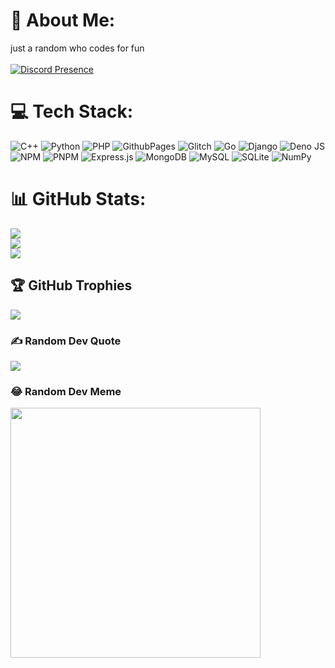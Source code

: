 # 💫 About Me:
just a random who codes for fun<br><br>[![Discord Presence](https://lanyard.cnrad.dev/api/933396935182778388)](https://discord.com/users/933396935182778388)

# 💻 Tech Stack:
![C++](https://img.shields.io/badge/c++-%2300599C.svg?style=for-the-badge&logo=c%2B%2B&logoColor=white) ![Python](https://img.shields.io/badge/python-3670A0?style=for-the-badge&logo=python&logoColor=ffdd54) ![PHP](https://img.shields.io/badge/php-%23777BB4.svg?style=for-the-badge&logo=php&logoColor=white) ![GithubPages](https://img.shields.io/badge/github%20pages-121013?style=for-the-badge&logo=github&logoColor=white) ![Glitch](https://img.shields.io/badge/glitch-%233333FF.svg?style=for-the-badge&logo=glitch&logoColor=white) ![Go](https://img.shields.io/badge/go-%2300ADD8.svg?style=for-the-badge&logo=go&logoColor=white) ![Django](https://img.shields.io/badge/django-%23092E20.svg?style=for-the-badge&logo=django&logoColor=white) ![Deno JS](https://img.shields.io/badge/deno%20js-000000?style=for-the-badge&logo=deno&logoColor=white) ![NPM](https://img.shields.io/badge/NPM-%23CB3837.svg?style=for-the-badge&logo=npm&logoColor=white) ![PNPM](https://img.shields.io/badge/pnpm-%234a4a4a.svg?style=for-the-badge&logo=pnpm&logoColor=f69220) ![Express.js](https://img.shields.io/badge/express.js-%23404d59.svg?style=for-the-badge&logo=express&logoColor=%2361DAFB) ![MongoDB](https://img.shields.io/badge/MongoDB-%234ea94b.svg?style=for-the-badge&logo=mongodb&logoColor=white) ![MySQL](https://img.shields.io/badge/mysql-%2300000f.svg?style=for-the-badge&logo=mysql&logoColor=white)
![SQLite](https://img.shields.io/badge/sqlite-%2307405e.svg?style=for-the-badge&logo=sqlite&logoColor=white) ![NumPy](https://img.shields.io/badge/numpy-%23013243.svg?style=for-the-badge&logo=numpy&logoColor=white)
# 📊 GitHub Stats:
![](https://github-readme-stats.vercel.app/api?username=p-xe&theme=dracula&hide_border=false&include_all_commits=true&count_private=true)<br/>
![](https://github-readme-streak-stats.herokuapp.com/?user=p-xe&theme=dracula&hide_border=false)<br/>
![](https://github-readme-stats.vercel.app/api/top-langs/?username=p-xe&theme=dracula&hide_border=false&include_all_commits=true&count_private=true&layout=compact)

## 🏆 GitHub Trophies
![](https://github-profile-trophy.vercel.app/?username=p-xe&theme=radical&no-frame=false&no-bg=false&margin-w=4)

### ✍️ Random Dev Quote
![](https://quotes-github-readme.vercel.app/api?type=vetical&theme=radical)


### 😂 Random Dev Meme
<img src='https://media.discordapp.net/attachments/955229317854539840/1300981062742179920/IMG_1741.webp?ex=6722d088&is=67217f08&hm=d58c2f1c9d5a1d91ea8d912a8a781129679965f26cc8b137f470664b747c6112&' style="height: 400px;"/>

<!-- Proudly created with GPRM ( https://gprm.itsvg.in ) -->
